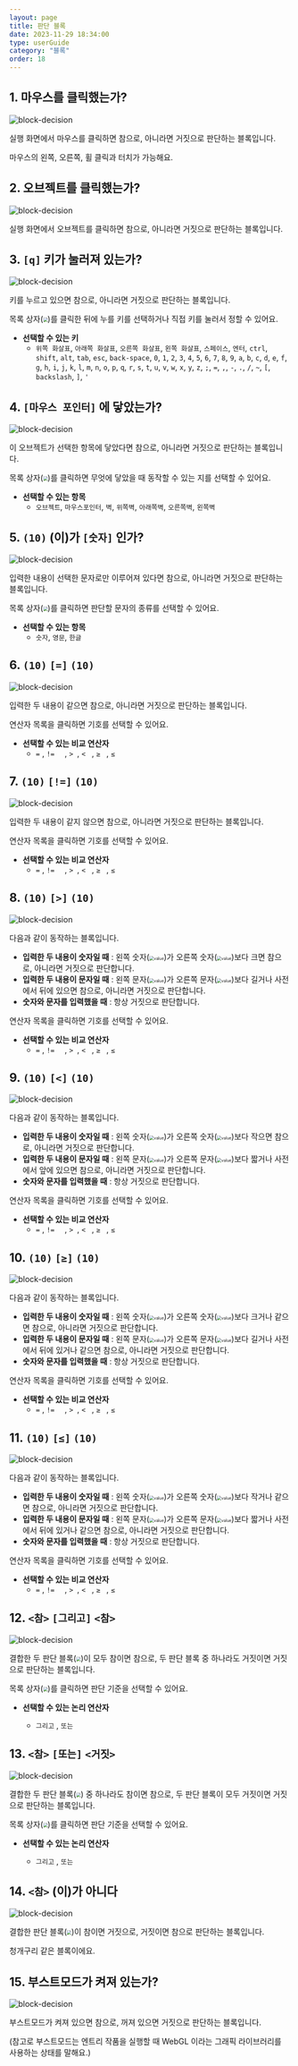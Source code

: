 ```yaml
---
layout: page
title: 판단 블록
date: 2023-11-29 18:34:00
type: userGuide
category: "블록"
order: 18
---
```




## 1. 마우스를 클릭했는가?

![block-decision](images/block-decision-01.png)

실행 화면에서 마우스를 클릭하면 참으로, 아니라면 거짓으로 판단하는 블록입니다.

마우스의 왼쪽, 오른쪽, 휠 클릭과 터치가 가능해요.


## 2. 오브젝트를 클릭했는가?

![block-decision](images/block-decision-02.png)

실행 화면에서 오브젝트를 클릭하면 참으로, 아니라면 거짓으로 판단하는 블록입니다.


## 3. `[q]` 키가 눌러져 있는가?

![block-decision](images/block-decision-03.png)

키를 누르고 있으면 참으로, 아니라면 거짓으로 판단하는 블록입니다.

목록 상자(<img src="images/icon/dropdown-decision.png" style="zoom:50%;" />)를 클릭한 뒤에 누를 키를 선택하거나 직접 키를 눌러서 정할 수 있어요.

+ **선택할 수 있는 키**
  + `위쪽 화살표`, `아래쪽 화살표`, `오른쪽 화살표`, `왼쪽 화살표`, `스페이스`, `엔터`, `ctrl`, `shift`, `alt`, `tab`, `esc`, `back-space`, `0`, `1`, `2`, `3`, `4`, `5`, `6`, `7`, `8`, `9`, `a`, `b`, `c`, `d`, `e`, `f`, `g`, `h`, `i`, `j`, `k`, `l`, `m`, `n`, `o`, `p`, `q`, `r`, `s`, `t`, `u`, `v`, `w`, `x`, `y`, `z`, `;`, `=`, `,`, `-`, `.`, `/`, `~`, `[`, `backslash`, `]`, `'`


## 4. `[마우스 포인터]` 에 닿았는가?

![block-decision](images/block-decision-04.png)

이 오브젝트가 선택한 항목에 닿았다면 참으로, 아니라면 거짓으로 판단하는 블록입니다.

목록 상자(<img src="images/icon/dropdown-decision.png" style="zoom:50%;" />)를 클릭하면 무엇에 닿았을 때 동작할 수 있는 지를 선택할 수 있어요.

+ **선택할 수 있는 항목**
  + `오브젝트`, `마우스포인터`, `벽`, `위쪽벽`, `아래쪽벽`, `오른쪽벽`, `왼쪽벽`


## 5. `(10)` (이)가 `[숫자]` 인가?

![block-decision](images/block-decision-05.png)

입력한 내용이 선택한 문자로만 이루어져 있다면 참으로, 아니라면 거짓으로 판단하는 블록입니다.

목록 상자(<img src="images/icon/dropdown-decision.png" style="zoom:50%;" />)를 클릭하면 판단할 문자의 종류를 선택할 수 있어요.

+ **선택할 수 있는 항목**
  + `숫자`, `영문`, `한글`


## 6. `(10)` `[=]` `(10)`

![block-decision](images/block-decision-06.png)

입력한 두 내용이 같으면 참으로, 아니라면 거짓으로 판단하는 블록입니다.

연산자 목록을 클릭하면 기호를 선택할 수 있어요.

+ **선택할 수 있는 비교 연산자**
  + `=` , `!=  ` , `> `, `< ` , `≥ ` , `≤ `


## 7. `(10)` `[!=]` `(10)`

![block-decision](images/block-decision-07.png)

입력한 두 내용이 같지 않으면 참으로, 아니라면 거짓으로 판단하는 블록입니다.

연산자 목록을 클릭하면 기호를 선택할 수 있어요.

+ **선택할 수 있는 비교 연산자**
  + `=` , `!=  ` , `> `, `< ` , `≥ ` , `≤ `


## 8. `(10)` `[>]` `(10)`

![block-decision](images/block-decision-08.png)

다음과 같이 동작하는 블록입니다.

+ **입력한 두 내용이 숫자일 때** : 왼쪽 숫자(<img src="images/icon/value.png" alt="value" style="zoom:50%;" />)가 오른쪽 숫자(<img src="images/icon/value.png" alt="value" style="zoom:50%;" />)보다 크면 참으로, 아니라면 거짓으로 판단합니다.
+ **입력한 두 내용이 문자일 때** : 왼쪽 문자(<img src="images/icon/value.png" alt="value" style="zoom:50%;" />)가 오른쪽 문자(<img src="images/icon/value.png" alt="value" style="zoom:50%;" />)보다 길거나 사전에서 뒤에 있으면 참으로, 아니라면 거짓으로 판단합니다.
+ **숫자와 문자를 입력했을 때** : 항상 거짓으로 판단합니다.

연산자 목록을 클릭하면 기호를 선택할 수 있어요.

+ **선택할 수 있는 비교 연산자**
  + `=` , `!=  ` , `> `, `< ` , `≥ ` , `≤ `


## 9. `(10)` `[<]` `(10)`

![block-decision](images/block-decision-09.png)

다음과 같이 동작하는 블록입니다.

+ **입력한 두 내용이 숫자일 때** : 왼쪽 숫자(<img src="images/icon/value.png" alt="value" style="zoom:50%;" />)가 오른쪽 숫자(<img src="images/icon/value.png" alt="value" style="zoom:50%;" />)보다 작으면 참으로, 아니라면 거짓으로 판단합니다.
+ **입력한 두 내용이 문자일 때** : 왼쪽 문자(<img src="images/icon/value.png" alt="value" style="zoom:50%;" />)가 오른쪽 문자(<img src="images/icon/value.png" alt="value" style="zoom:50%;" />)보다 짧거나 사전에서 앞에 있으면 참으로, 아니라면 거짓으로 판단합니다.
+ **숫자와 문자를 입력했을 때** : 항상 거짓으로 판단합니다.

연산자 목록을 클릭하면 기호를 선택할 수 있어요.

+ **선택할 수 있는 비교 연산자**
  + `=` , `!=  ` , `> `, `< ` , `≥ ` , `≤ `


## 10. `(10)` `[≥]` `(10)`

![block-decision](images/block-decision-10.png)

다음과 같이 동작하는 블록입니다.

+ **입력한 두 내용이 숫자일 때** : 왼쪽 숫자(<img src="images/icon/value.png" alt="value" style="zoom:50%;" />)가 오른쪽 숫자(<img src="images/icon/value.png" alt="value" style="zoom:50%;" />)보다 크거나 같으면 참으로, 아니라면 거짓으로 판단합니다.
+ **입력한 두 내용이 문자일 때** : 왼쪽 문자(<img src="images/icon/value.png" alt="value" style="zoom:50%;" />)가 오른쪽 문자(<img src="images/icon/value.png" alt="value" style="zoom:50%;" />)보다 길거나 사전에서 뒤에 있거나 같으면 참으로, 아니라면 거짓으로 판단합니다.
+ **숫자와 문자를 입력했을 때** : 항상 거짓으로 판단합니다.

연산자 목록을 클릭하면 기호를 선택할 수 있어요.

+ **선택할 수 있는 비교 연산자**
  + `=` , `!=  ` , `> `, `< ` , `≥ ` , `≤ `


## 11. `(10)` `[≤]` `(10)`

![block-decision](images/block-decision-11.png)

다음과 같이 동작하는 블록입니다.

+ **입력한 두 내용이 숫자일 때** : 왼쪽 숫자(<img src="images/icon/value.png" alt="value" style="zoom:50%;" />)가 오른쪽 숫자(<img src="images/icon/value.png" alt="value" style="zoom:50%;" />)보다 작거나 같으면 참으로, 아니라면 거짓으로 판단합니다.
+ **입력한 두 내용이 문자일 때** : 왼쪽 문자(<img src="images/icon/value.png" alt="value" style="zoom:50%;" />)가 오른쪽 문자(<img src="images/icon/value.png" alt="value" style="zoom:50%;" />)보다 짧거나 사전에서 뒤에 있거나 같으면 참으로, 아니라면 거짓으로 판단합니다.
+ **숫자와 문자를 입력했을 때** : 항상 거짓으로 판단합니다.

연산자 목록을 클릭하면 기호를 선택할 수 있어요.

+ **선택할 수 있는 비교 연산자**
  + `=` , `!=  ` , `> `, `< ` , `≥ ` , `≤ `


## 12. `<참>` `[그리고]` `<참>`

![block-decision](images/block-decision-12.png)

결합한 두 판단 블록(<img src="images/icon/decision.png" style="zoom:50%;" />)이 모두 참이면 참으로, 두 판단 블록 중 하나라도 거짓이면 거짓으로 판단하는 블록입니다.

목록 상자(<img src="images/icon/dropdown-decision.png" style="zoom:50%;" />)를 클릭하면 판단 기준을 선택할 수 있어요.

+ **선택할 수 있는 논리 연산자**

  + `그리고` , `또는  `


## 13. `<참>` `[또는]` `<거짓>`

![block-decision](images/block-decision-13.png)

결합한 두 판단 블록(<img src="images/icon/decision.png" style="zoom:50%;" />) 중 하나라도 참이면 참으로, 두 판단 블록이 모두 거짓이면 거짓으로 판단하는 블록입니다.

목록 상자(<img src="images/icon/dropdown-decision.png" style="zoom:50%;" />)를 클릭하면 판단 기준을 선택할 수 있어요.

+ **선택할 수 있는 논리 연산자**

  + `그리고` , `또는  `


## 14. `<참>` (이)가 아니다

![block-decision](images/block-decision-14.png)

결합한 판단 블록(<img src="images/icon/decision.png" style="zoom:50%;" />)이 참이면 거짓으로, 거짓이면 참으로 판단하는 블록입니다.

청개구리 같은 블록이에요.


## 15. 부스트모드가 켜져 있는가?

![block-decision](images/block-decision-15.png)

부스트모드가 켜져 있으면 참으로, 꺼져 있으면 거짓으로 판단하는 블록입니다.

(참고로 부스트모드는 엔트리 작품을 실행할 때 WebGL 이라는 그래픽 라이브러리를 사용하는 상태를 말해요.)